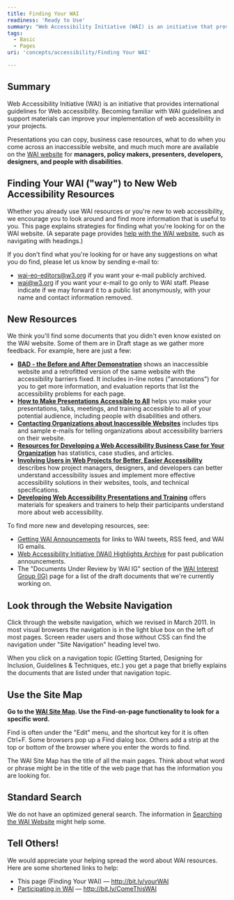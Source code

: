 ```yaml
---
title: Finding Your WAI
readiness: 'Ready to Use'
summary: "Web Accessibility Initiative (WAI) is an initiative that provides international guidelines for Web accessibility. Becoming familiar with WAI guidelines and support materials can improve your implementation of web accessibility in your projects. \n"
tags:
  - Basic
  - Pages
uri: 'concepts/accessibility/Finding Your WAI'

---
```

## Summary

Web Accessibility Initiative (WAI) is an initiative that provides international guidelines for Web accessibility. Becoming familiar with WAI guidelines and support materials can improve your implementation of web accessibility in your projects.

Presentations you can copy, business case resources, what to do when you come across an inaccessible website, and much much more are available on the [WAI website](http://www.w3.org/WAI/) for **managers, policy makers, presenters, developers, designers, and people with disabilities**.

## Finding Your WAI ("way") to New Web Accessibility Resources

Whether you already use WAI resources or you're new to web accessibility, we encourage you to look around and find more information that is useful to you. This page explains strategies for finding what you're looking for on the WAI website. (A separate page provides [help with the WAI website](http://www.w3.org/WAI/sitehelp.html), such as navigating with headings.)

 If you don't find what you're looking for or have any suggestions on what you do find, please let us know by sending e-mail to:

-   <wai-eo-editors@w3.org> if you want your e-mail publicly archived.
-   <wai@w3.org> if you want your e-mail to go only to WAI staff. Please indicate if we may forward it to a public list anonymously, with your name and contact information removed.

## New Resources

We think you'll find some documents that you didn't even know existed on the WAI website. Some of them are in Draft stage as we gather more feedback. For example, here are just a few:

-   **[BAD - the Before and After Demonstration](http://www.w3.org/WAI/demos/bad/)** shows an inaccessible website and a retrofitted version of the same website with the accessibility barriers fixed. It includes in-line notes ("annotations") for you to get more information, and evaluation reports that list the accessibility problems for each page.
-   **[How to Make Presentations Accessible to All](http://www.w3.org/WAI/training/accessible)** helps you make your presentations, talks, meetings, and training accessible to all of your potential audience, including people with disabilities and others.
-   **[Contacting Organizations about Inaccessible Websites](http://www.w3.org/WAI/users/inaccessible)** includes tips and sample e-mails for telling organizations about accessibility barriers on their website.
-   **[Resources for Developing a Web Accessibility Business Case for Your Organization](http://www.w3.org/WAI/bcase/resources.html)** has statistics, case studies, and articles.
-   **[Involving Users in Web Projects for Better, Easier Accessibility](http://www.w3.org/WAI/users/involving.html)** describes how project managers, designers, and developers can better understand accessibility issues and implement more effective accessibility solutions in their websites, tools, and technical specifications.
-   **[Developing Web Accessibility Presentations and Training](http://www.w3.org/WAI/training/Overview.html)** offers materials for speakers and trainers to help their participants understand more about web accessibility.

To find more new and developing resources, see:

-   [Getting WAI Announcements](http://www.w3.org/WAI/about/announcements) for links to WAI tweets, RSS feed, and WAI IG emails.
-   [Web Accessibility Initiative (WAI) Highlights Archive](http://www.w3.org/WAI/highlights/archive) for past publication announcements.
-   The "Documents Under Review by WAI IG" section of the [WAI Interest Group (IG)](http://www.w3.org/WAI/IG/) page for a list of the draft documents that we're currently working on.

## Look through the Website Navigation

Click through the website navigation, which we revised in March 2011. In most visual browsers the navigation is in the light blue box on the left of most pages. Screen reader users and those without CSS can find the navigation under "Site Navigation" heading level two.

 When you click on a navigation topic (Getting Started, Designing for Inclusion, Guidelines & Techniques, etc.) you get a page that briefly explains the documents that are listed under that navigation topic.

## Use the Site Map

**Go to the [WAI Site Map](http://www.w3.org/WAI/sitemap). Use the Find-on-page functionality to look for a specific word.**

 Find is often under the "Edit" menu, and the shortcut key for it is often Ctrl+F. Some browsers pop up a Find dialog box. Others add a strip at the top or bottom of the browser where you enter the words to find.

 The WAI Site Map has the title of all the main pages. Think about what word or phrase might be in the title of the web page that has the information you are looking for.

## Standard Search

We do not have an optimized general search. The information in [Searching the WAI Website](http://www.w3.org/WAI/search.php) might help some.

## Tell Others!

We would appreciate your helping spread the word about WAI resources. Here are some shortened links to help:

-   This page (Finding Your WAI) — <http://bit.ly/yourWAI>
-   [Participating in WAI](http://www.w3.org/WAI/participation) — <http://bit.ly/ComeThisWAI>

